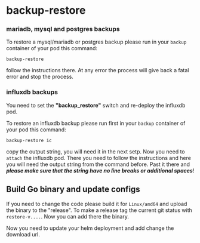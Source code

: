 # backup-restore


### mariadb, mysql and postgres backups

To restore a mysql/mariadb or postgres backup please run in your `backup` container of your pod this command:

`backup-restore`

follow the instructions there. At any error the process will give back a fatal error and stop the process.

### influxdb backups

You need to set the **"backup_restore"** switch and re-deploy the influxdb pod.

To restore an influxdb backup please run first in your `backup` container of your pod this command:

`backup-restore ic`

copy the output string, you will need it in the  next setp. Now you need to `attach` the influxdb pod. There you need to follow the instructions and here you will need the output string from the command before. Past it there and **_please make sure that the string have no line breaks or additional spaces_**!


## Build Go binary and update configs

If you need to change the code please build it for `Linux/amd64` and upload the binary to the "release". To make a release tag the current git status with `restore-v....`. Now you can add there the binary.

Now you need to update your helm deployment and add change the download url.
